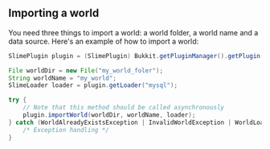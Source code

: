 ## Importing a world

You need three things to import a world: a world folder, a world name and a data source. Here's an example of how to import a world:
```java
SlimePlugin plugin = (SlimePlugin) Bukkit.getPluginManager().getPlugin("SwoftyWorldManager");

File worldDir = new File("my_world_foler");
String worldName = "my_world";
SlimeLoader loader = plugin.getLoader("mysql");

try {
    // Note that this method should be called asynchronously
    plugin.importWorld(worldDir, worldName, loader);
} catch (WorldAlreadyExistsException | InvalidWorldException | WorldLoadedException | WorldTooBigException | IOException ex) {
    /* Exception handling */
}
```